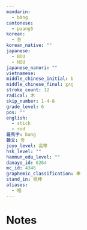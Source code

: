 ```yaml
---
mandarin:
  - bàng
cantonese:
  - paang5
korean:
  - 봉
korean_native: ""
japanese:
  - BOU
  - HOU
japanese_nanori: ""
vietnamese:
middle_chinese_initial: b
middle_chinese_final: ɣʌŋ
stroke_count: 12
radical: 木
skip_number: 1-4-8
grade_level: 6
pos: ""
english:
  - stick
  - rod
羅馬字: bang
韓文: 방
joyo_level: 高等
hsk_level: ""
hanmun_edu_level: ""
danayo_id: 6264
mc_id: 4346
graphemic_classification: 奉
stand_in: 棍棒
aliases:
  - 棓
---
```


# Notes
